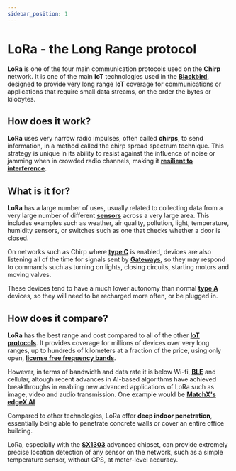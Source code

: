 ```yaml
---
sidebar_position: 1
---
```


# LoRa  - the Long Range protocol

**LoRa** is one of the four main communication protocols used on the **Chirp** network. It is one of the main **IoT** technologies used in the **[Blackbird](docs/Chirp-Wiki/Hardware/Blackbird.md)**, designed to provide very long range **IoT** coverage for communications or applications that require small data streams, on the order the bytes or kilobytes.

## How does it work?

**LoRa** uses very narrow radio impulses, often called **chirps**, to send information, in a method called the chirp spread spectrum technique. This strategy is unique in its ability to resist against the influence of noise or jamming when in crowded radio channels, making it **[resilient to interference](docs/Chirp-Wiki/IoT-Protocols/LoRa/Dual-band-LoRa.md)**.

## What is it for?

**LoRa** has a large number of uses, usually related to collecting data from a very large number of different **[sensors](docs/Chirp-Wiki/IoT-Protocols/LoRa/LoRa-Hardware.md)** across a very large area. This includes examples such as weather, air quality, pollution, light, temperature, humidity sensors, or switches such as one that checks whether a door is closed.

On networks such as Chirp where **[type C](docs/Chirp-Wiki/IoT-Protocols/LoRa/LoRa-Classes.md)** is enabled, devices are also listening all of the time for signals sent by **[Gateways](docs/Chirp-Wiki/IoT-Protocols/LoRa/LoRa-Hardware.md)**, so they may respond to commands such as turning on lights, closing circuits, starting motors and moving valves. 

These devices tend to have a much lower autonomy than normal **[type A](docs/Chirp-Wiki/IoT-Protocols/LoRa/LoRa-Classes.md)** devices, so they will need to be recharged more often, or be plugged in.

## How does it compare?

**LoRa** has the best range and cost compared to all of the other **[IoT protocols](docs/Chirp-Wiki/IoT-Protocols.md)**. It provides coverage for millions of devices over very long ranges, up to hundreds of kilometers at a fraction of the price, using only open, **[license free frequency bands](docs/Chirp-Wiki/IoT-Protocols/LoRa/Dual-band-LoRa.md)**.

However, in terms of bandwidth and data rate it is below Wi-fi, **[BLE](docs/Chirp-Wiki/IoT-Protocols/BLE/BLE-intro.md)** and cellular, altough recent advances in AI-based algorithms have achieved breakthroughs in enabling new advanced applications of LoRa such as image, video and audio transmission. One example would be **[MatchX's edgeX AI](https://matchx.io/products/edge-x-ai-kit)** 

Compared to other technologies, LoRa offer **deep indoor penetration**, essentially being able to penetrate concrete walls or cover an entire office building.

LoRa, especially with the **[SX1303](docs/Chirp-Wiki/Hardware/Semtech-chipsets.md)** advanced chipset, can provide extremely precise location detection of any sensor on the network, such as a simple temperature sensor, without GPS, at meter-level accuracy.



